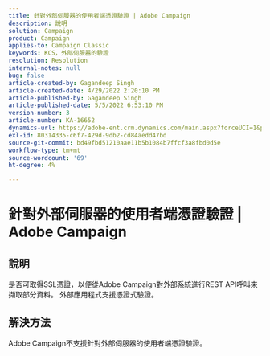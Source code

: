```yaml
---
title: 針對外部伺服器的使用者端憑證驗證 | Adobe Campaign
description: 說明
solution: Campaign
product: Campaign
applies-to: Campaign Classic
keywords: KCS，外部伺服器的驗證
resolution: Resolution
internal-notes: null
bug: false
article-created-by: Gagandeep Singh
article-created-date: 4/29/2022 2:20:10 PM
article-published-by: Gagandeep Singh
article-published-date: 5/5/2022 6:53:10 PM
version-number: 3
article-number: KA-16652
dynamics-url: https://adobe-ent.crm.dynamics.com/main.aspx?forceUCI=1&pagetype=entityrecord&etn=knowledgearticle&id=5b70dc75-c7c7-ec11-a7b6-0022480a1de4
exl-id: 80314335-c6f7-429d-9db2-cd84aedd47bd
source-git-commit: bd49fbd51210aae11b5b1084b7ffcf3a8fbd0d5e
workflow-type: tm+mt
source-wordcount: '69'
ht-degree: 4%

---
```


# 針對外部伺服器的使用者端憑證驗證 | Adobe Campaign

## 說明


是否可取得SSL憑證，以便從Adobe Campaign對外部系統進行REST API呼叫來擷取部分資料。 外部應用程式支援憑證式驗證。


## 解決方法


Adobe Campaign不支援針對外部伺服器的使用者端憑證驗證。
